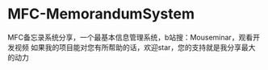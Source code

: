 # MFC-MemorandumSystem
MFC备忘录系统分享，一个最基本信息管理系统，b站搜：Mouseminar，观看开发视频
如果我的项目能对您有所帮助的话，欢迎star，您的支持就是我分享最大的动力

